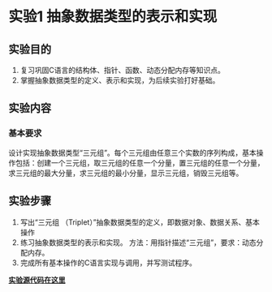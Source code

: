 # 实验1 抽象数据类型的表示和实现

## 实验目的

1. 复习巩固C语言的结构体、指针、函数、动态分配内存等知识点。
2. 掌握抽象数据类型的定义、表示和实现，为后续实验打好基础。

## 实验内容

### 基本要求

设计实现抽象数据类型“三元组”。每个三元组由任意三个实数的序列构成，基本操作包括：创建一个三元组，取三元组的任意一个分量，置三元组的任意一个分量，求三元组的最大分量，求三元组的最小分量，显示三元组，销毁三元组等。

## 实验步骤

1. 写出“三元组 （Triplet）”抽象数据类型的定义，即数据对象、数据关系、基本操作 
2. 练习抽象数据类型的表示和实现。 
    方法：用指针描述“三元组”，要求：动态分配内存。 
3. 完成所有基本操作的C语言实现与调用，并写测试程序。

**[实验源代码在这里](https://github.com/sungwx/nuc-sw-hw/blob/master/2018%E5%B9%B4%E7%A7%8B%E6%95%B0%E6%8D%AE%E7%BB%93%E6%9E%84%E5%AE%9E%E9%AA%8C%E8%AF%BE%E4%B8%8A%E6%9C%BA%E4%BB%A3%E7%A0%81/%E6%8A%BD%E8%B1%A1%E6%95%B0%E6%8D%AE%E7%B1%BB%E5%9E%8B%E7%9A%84%E8%A1%A8%E7%A4%BA%E5%92%8C%E5%AE%9E%E7%8E%B0/main.cpp)**